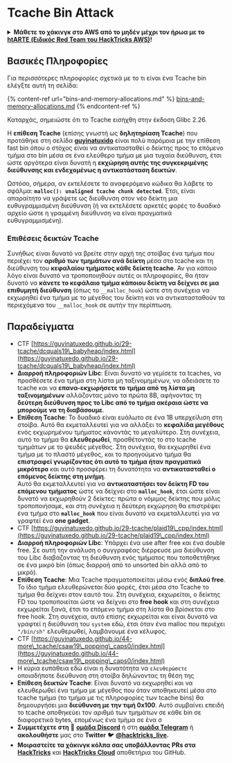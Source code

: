 # Tcache Bin Attack

<details>

<summary><strong>Μάθετε το χάκινγκ στο AWS από το μηδέν μέχρι τον ήρωα με το</strong> <a href="https://training.hacktricks.xyz/courses/arte"><strong>htARTE (Ειδικός Red Team του HackTricks AWS)</strong></a><strong>!</strong></summary>

Άλλοι τρόποι υποστήριξης του HackTricks:

* Αν θέλετε να δείτε την **εταιρεία σας διαφημισμένη στο HackTricks** ή να **κατεβάσετε το HackTricks σε μορφή PDF** ελέγξτε τα [**ΣΧΕΔΙΑ ΣΥΝΔΡΟΜΗΣ**](https://github.com/sponsors/carlospolop)!
* Αποκτήστε το [**επίσημο PEASS & HackTricks swag**](https://peass.creator-spring.com)
* Ανακαλύψτε [**την Οικογένεια PEASS**](https://opensea.io/collection/the-peass-family), τη συλλογή μας από αποκλειστικά [**NFTs**](https://opensea.io/collection/the-peass-family)
* **Εγγραφείτε** στην 💬 [**ομάδα Discord**](https://discord.gg/hRep4RUj7f) ή στην [**ομάδα τηλεγραφήματος**](https://t.me/peass) ή **ακολουθήστε** μας στο **Twitter** 🐦 [**@hacktricks\_live**](https://twitter.com/hacktricks\_live)**.**
* **Μοιραστείτε τα χάκινγκ κόλπα σας υποβάλλοντας PRs** στα [**HackTricks**](https://github.com/carlospolop/hacktricks) και [**HackTricks Cloud**](https://github.com/carlospolop/hacktricks-cloud) αποθετήρια του github.

</details>

## Βασικές Πληροφορίες

Για περισσότερες πληροφορίες σχετικά με το τι είναι ένα Tcache bin ελέγξτε αυτή τη σελίδα:

{% content-ref url="bins-and-memory-allocations.md" %}
[bins-and-memory-allocations.md](bins-and-memory-allocations.md)
{% endcontent-ref %}

Καταρχάς, σημειώστε ότι το Tcache εισήχθη στην έκδοση Glibc 2.26.

Η **επίθεση Tcache** (επίσης γνωστή ως **δηλητηρίαση Tcache**) που προτάθηκε στη σελίδα [**guyinatuxido**](https://guyinatuxedo.github.io/29-tcache/tcache\_explanation/index.html) είναι πολύ παρόμοια με την επίθεση fast bin όπου ο στόχος είναι να αντικατασταθεί ο δείκτης προς το επόμενο τμήμα στο bin μέσα σε ένα ελεύθερο τμήμα με μια τυχαία διεύθυνση, έτσι ώστε αργότερα είναι δυνατή η **εκχώρηση αυτής της συγκεκριμένης διεύθυνσης και ενδεχομένως η αντικατάσταση δεικτών**.

Ωστόσο, σήμερα, αν εκτελέσετε το αναφερόμενο κώδικα θα λάβετε το σφάλμα: **`malloc(): unaligned tcache chunk detected`**. Έτσι, είναι απαραίτητο να γράψετε ως διεύθυνση στον νέο δείκτη μια ευθυγραμμισμένη διεύθυνση (ή να εκτελέσετε αρκετές φορές το δυαδικό αρχείο ώστε η γραμμένη διεύθυνση να είναι πραγματικά ευθυγραμμισμένη).

### Επιθέσεις δεικτών Tcache

Συνήθως είναι δυνατό να βρείτε στην αρχή της στοίβας ένα τμήμα που περιέχει τον **αριθμό των τμημάτων ανά δείκτη** μέσα στο tcache και τη διεύθυνση του **κεφαλαίου τμήματος κάθε δείκτη tcache**. Αν για κάποιο λόγο είναι δυνατό να τροποποιηθούν αυτές οι πληροφορίες, θα ήταν δυνατό να **κάνετε το κεφάλαιο τμήμα κάποιου δείκτη να δείχνει σε μια επιθυμητή διεύθυνση** (όπως το `__malloc_hook`) ώστε στη συνέχεια να εκχωρηθεί ένα τμήμα με το μέγεθος του δείκτη και να αντικατασταθούν τα περιεχόμενα του `__malloc_hook` σε αυτήν την περίπτωση.

## Παραδείγματα

* CTF [https://guyinatuxedo.github.io/29-tcache/dcquals19\_babyheap/index.html](https://guyinatuxedo.github.io/29-tcache/dcquals19\_babyheap/index.html)
* **Διαρροή πληροφοριών Libc**: Είναι δυνατό να γεμίσετε τα tcaches, να προσθέσετε ένα τμήμα στη λίστα μη ταξινομημένων, να αδειάσετε το tcache και να **επανα-εκχωρήσετε το τμήμα από τη λίστα μη ταξινομημένων** αλλάζοντας μόνο τα πρώτα 8B, αφήνοντας τη **δεύτερη διεύθυνση προς το Libc από το τμήμα ακέραια ώστε να μπορούμε να τη διαβάσουμε**.
* **Επίθεση Tcache**: Το δυαδικό είναι ευάλωτο σε ένα 1B υπερχείλιση στη στοίβα. Αυτό θα εκμεταλλευτεί για να αλλάξει το **κεφαλίδα μεγέθους** ενός εκχωρημένου τμήματος κάνοντάς το μεγαλύτερο. Στη συνέχεια, αυτό το τμήμα θα **ελευθερωθεί**, προσθέτοντάς το στο tcache τμημάτων με το ψευδές μέγεθος. Στη συνέχεια, θα εκχωρηθεί ένα τμήμα με το πλαστό μέγεθος, και το προηγούμενο τμήμα θα **επιστραφεί γνωρίζοντας ότι αυτό το τμήμα ήταν πραγματικά μικρότερο** και αυτό προσφέρει τη δυνατότητα να **αντικατασταθεί ο επόμενος δείκτης στη μνήμη**.\
Αυτό θα εκμεταλλευτεί για να **αντικαταστήσει τον δείκτη FD του επόμενου τμήματος** ώστε να δείχνει στο **`malloc_hook`**, έτσι ώστε είναι δυνατό να εκχωρηθούν 2 δείκτες: πρώτα ο νόμιμος δείκτης που μόλις τροποποιήσαμε, και στη συνέχεια η δεύτερη εκχώρηση θα επιστρέψει ένα τμήμα στο **`malloc_hook`** που είναι δυνατό να εκμεταλλευτεί για να γραφτεί ένα **one gadget**.
* CTF [https://guyinatuxedo.github.io/29-tcache/plaid19\_cpp/index.html](https://guyinatuxedo.github.io/29-tcache/plaid19\_cpp/index.html)
* **Διαρροή πληροφοριών Libc**: Υπάρχει ένα use after free και ένα double free. Σε αυτή την ανάλυση ο συγγραφέας διέρρευσε μια διεύθυνση του Libc διαβάζοντας τη διεύθυνση ενός τμήματος που τοποθετήθηκε σε ένα μικρό bin (όπως διαρροή από το unsorted bin αλλά από το μικρό).
* **Επίθεση Tcache**: Μια Tcache πραγματοποιείται μέσω ενός **διπλού free**. Το ίδιο τμήμα ελευθερώνεται δύο φορές, έτσι μέσα στο Tcache το τμήμα θα δείχνει στον εαυτό του. Στη συνέχεια, εκχωρείται, ο δείκτης FD του τροποποιείται ώστε να δείχνει στο **free hook** και στη συνέχεια εκχωρείται ξανά, έτσι το επόμενο τμήμα στη λίστα θα βρίσκεται στο free hook. Στη συνέχεια, αυτό επίσης εκχωρείται και είναι δυνατό να γραφτεί η διεύθυνση του `system` εδώ, έτσι όταν ένα malloc που περιέχει `"/bin/sh"` ελευθερωθεί, λαμβάνουμε ένα κέλυφος.
* CTF [https://guyinatuxedo.github.io/44-more\_tcache/csaw19\_popping\_caps0/index.html](https://guyinatuxedo.github.io/44-more\_tcache/csaw19\_popping\_caps0/index.html)
* Η κύρια ευπάθεια εδώ είναι η δυνατότητα να `ελευθερώσετε` οποιαδήποτε διεύθυνση στη στοίβα δηλώνοντας τη θέση της
* **Επίθεση δεικτών Tcache**: Είναι δυνατό να εκχωρηθεί και να ελευθερωθεί ένα τμήμα με μέγεθος που όταν αποθηκευτεί μέσα στο tcache τμήμα (το τμήμα με τις πληροφορίες των tcache bins) θα δημιουργήσει μια **διεύθυνση με την τιμή 0x100**. Αυτό συμβαίνει επειδή το tcache αποθηκεύει τον αριθμό των τμημάτων σε κάθε bin σε διαφορετικά bytes, επομένως ένα τμήμα σε ένα σ
* **Συμμετέχετε στη** 💬 [**ομάδα Discord**](https://discord.gg/hRep4RUj7f) ή στη [**ομάδα Telegram**](https://t.me/peass) ή **ακολουθήστε** μας στο **Twitter** 🐦 [**@hacktricks\_live**](https://twitter.com/hacktricks\_live)**.**
* **Μοιραστείτε τα χάκινγκ κόλπα σας υποβάλλοντας PRs στα** [**HackTricks**](https://github.com/carlospolop/hacktricks) και [**HackTricks Cloud**](https://github.com/carlospolop/hacktricks-cloud) αποθετήρια του GitHub.
